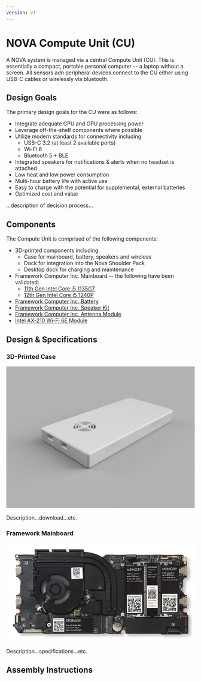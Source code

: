 ```yaml
---
version: v1
---
```


# NOVA Compute Unit (CU)

A NOVA system is managed via a central Compute Unit (CU). This is essentially a compact, portable personal computer -- a laptop without a screen. All sensors adn peripheral devices connect to the CU either using USB-C cables or wirelessly via bluetooth.

## Design Goals

The primary design goals for the CU were as follows:

  - Integrate adequate CPU and GPU processing power
  - Leverage off-the-shelf components where possible
  - Utilize modern standards for connectivity including
    + USB-C 3.2 (at least 2 available ports)
    + Wi-Fi 6
    + Bluetooth 5 + BLE
  - Integrated speakers for notifications & alerts when no headset is attached
  - Low heat and low power consumption
  - Multi-hour battery life with active use
  - Easy to charge with the potential for supplemental, external batteries
  - Optimized cost and value

...description of decision process...

## Components

The Compute Unit is comprised of the following components:

  - 3D-printed components including:
    + Case for mainboard, battery, speakers and wireless
    + Dock for integration into the Nova Shoulder Pack
    + Desktop dock for charging and maintenance
  - Framework Computer Inc. Mainboard -- the following have been validated:
    + [11th Gen Intel Core i5 1135G7](https://frame.work/products/mainboard?v=FRANFG000A)
    + [12th Gen Intel Core i5 1240P](https://frame.work/products/mainboard-12th-gen-intel-core?v=FRANGACP04)
  - [Framework Computer Inc. Battery](https://frame.work/products/battery)
  - [Framework Computer Inc. Speaker Kit](https://frame.work/products/speaker-kit?v=FRANBXFG03)
  - [Framework Computer Inc. Antenna Module](https://frame.work/products/antenna-module?v=FRANBA0001)
  - [Intel AX-210 Wi-Fi 6E Module](https://frame.work/products/intel-wi-fi-6e-ax210-no-vpro)


## Design & Specifications

### 3D-Printed Case

![3D Rendering of NOVA CU Case](../_images/nova-cu-v1-case1.jpg)

Description...download...etc.

### Framework Mainboard

![Image of Framework Computer Inc. Mainboard](../_images/framework-mainboard.png)

Description...specifications...etc.

## Assembly Instructions

